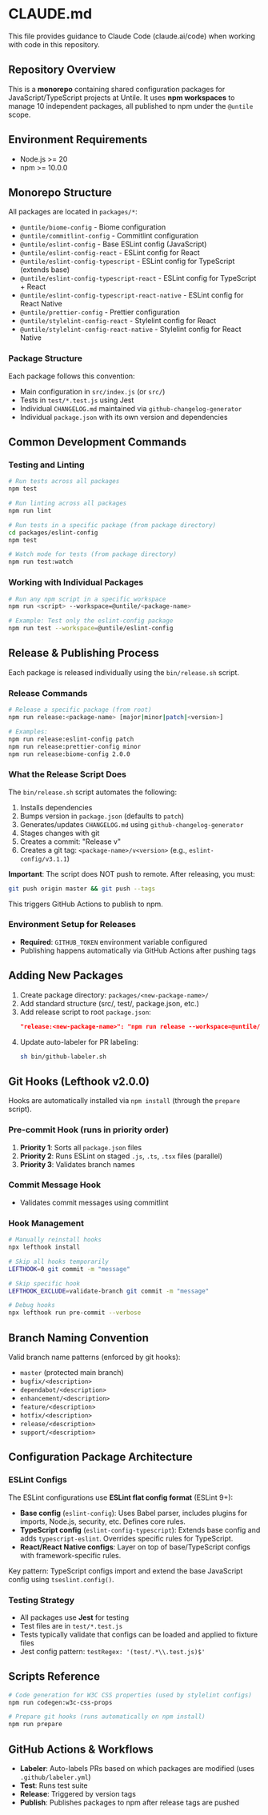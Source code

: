 # CLAUDE.md

This file provides guidance to Claude Code (claude.ai/code) when working with code in this repository.

## Repository Overview

This is a **monorepo** containing shared configuration packages for JavaScript/TypeScript projects at Untile. It uses **npm workspaces** to manage 10 independent packages, all published to npm under the `@untile` scope.

## Environment Requirements

- Node.js >= 20
- npm >= 10.0.0

## Monorepo Structure

All packages are located in `packages/*`:

- `@untile/biome-config` - Biome configuration
- `@untile/commitlint-config` - Commitlint configuration
- `@untile/eslint-config` - Base ESLint config (JavaScript)
- `@untile/eslint-config-react` - ESLint config for React
- `@untile/eslint-config-typescript` - ESLint config for TypeScript (extends base)
- `@untile/eslint-config-typescript-react` - ESLint config for TypeScript + React
- `@untile/eslint-config-typescript-react-native` - ESLint config for React Native
- `@untile/prettier-config` - Prettier configuration
- `@untile/stylelint-config-react` - Stylelint config for React
- `@untile/stylelint-config-react-native` - Stylelint config for React Native

### Package Structure

Each package follows this convention:
- Main configuration in `src/index.js` (or `src/`)
- Tests in `test/*.test.js` using Jest
- Individual `CHANGELOG.md` maintained via `github-changelog-generator`
- Individual `package.json` with its own version and dependencies

## Common Development Commands

### Testing and Linting

```sh
# Run tests across all packages
npm test

# Run linting across all packages
npm run lint

# Run tests in a specific package (from package directory)
cd packages/eslint-config
npm test

# Watch mode for tests (from package directory)
npm run test:watch
```

### Working with Individual Packages

```sh
# Run any npm script in a specific workspace
npm run <script> --workspace=@untile/<package-name>

# Example: Test only the eslint-config package
npm run test --workspace=@untile/eslint-config
```

## Release & Publishing Process

Each package is released individually using the `bin/release.sh` script.

### Release Commands

```sh
# Release a specific package (from root)
npm run release:<package-name> [major|minor|patch|<version>]

# Examples:
npm run release:eslint-config patch
npm run release:prettier-config minor
npm run release:biome-config 2.0.0
```

### What the Release Script Does

The `bin/release.sh` script automates the following:
1. Installs dependencies
2. Bumps version in `package.json` (defaults to `patch`)
3. Generates/updates `CHANGELOG.md` using `github-changelog-generator`
4. Stages changes with git
5. Creates a commit: "Release <PackageName> v<version>"
6. Creates a git tag: `<package-name>/v<version>` (e.g., `eslint-config/v3.1.1`)

**Important**: The script does NOT push to remote. After releasing, you must:

```sh
git push origin master && git push --tags
```

This triggers GitHub Actions to publish to npm.

### Environment Setup for Releases

- **Required**: `GITHUB_TOKEN` environment variable configured
- Publishing happens automatically via GitHub Actions after pushing tags

## Adding New Packages

1. Create package directory: `packages/<new-package-name>/`
2. Add standard structure (src/, test/, package.json, etc.)
3. Add release script to root `package.json`:
   ```json
   "release:<new-package-name>": "npm run release --workspace=@untile/<new-package-name>"
   ```
4. Update auto-labeler for PR labeling:
   ```sh
   sh bin/github-labeler.sh
   ```

## Git Hooks (Lefthook v2.0.0)

Hooks are automatically installed via `npm install` (through the `prepare` script).

### Pre-commit Hook (runs in priority order)

1. **Priority 1**: Sorts all `package.json` files
2. **Priority 2**: Runs ESLint on staged `.js`, `.ts`, `.tsx` files (parallel)
3. **Priority 3**: Validates branch names

### Commit Message Hook

- Validates commit messages using commitlint

### Hook Management

```sh
# Manually reinstall hooks
npx lefthook install

# Skip all hooks temporarily
LEFTHOOK=0 git commit -m "message"

# Skip specific hook
LEFTHOOK_EXCLUDE=validate-branch git commit -m "message"

# Debug hooks
npx lefthook run pre-commit --verbose
```

## Branch Naming Convention

Valid branch name patterns (enforced by git hooks):
- `master` (protected main branch)
- `bugfix/<description>`
- `dependabot/<description>`
- `enhancement/<description>`
- `feature/<description>`
- `hotfix/<description>`
- `release/<description>`
- `support/<description>`

## Configuration Package Architecture

### ESLint Configs

The ESLint configurations use **ESLint flat config format** (ESLint 9+):

- **Base config** (`eslint-config`): Uses Babel parser, includes plugins for imports, Node.js, security, etc. Defines core rules.
- **TypeScript config** (`eslint-config-typescript`): Extends base config and adds `typescript-eslint`. Overrides specific rules for TypeScript.
- **React/React Native configs**: Layer on top of base/TypeScript configs with framework-specific rules.

Key pattern: TypeScript configs import and extend the base JavaScript config using `tseslint.config()`.

### Testing Strategy

- All packages use **Jest** for testing
- Test files are in `test/*.test.js`
- Tests typically validate that configs can be loaded and applied to fixture files
- Jest config pattern: `testRegex: '(test/.*\\.test.js)$'`

## Scripts Reference

```sh
# Code generation for W3C CSS properties (used by stylelint configs)
npm run codegen:w3c-css-props

# Prepare git hooks (runs automatically on npm install)
npm run prepare
```

## GitHub Actions & Workflows

- **Labeler**: Auto-labels PRs based on which packages are modified (uses `.github/labeler.yml`)
- **Test**: Runs test suite
- **Release**: Triggered by version tags
- **Publish**: Publishes packages to npm after release tags are pushed
